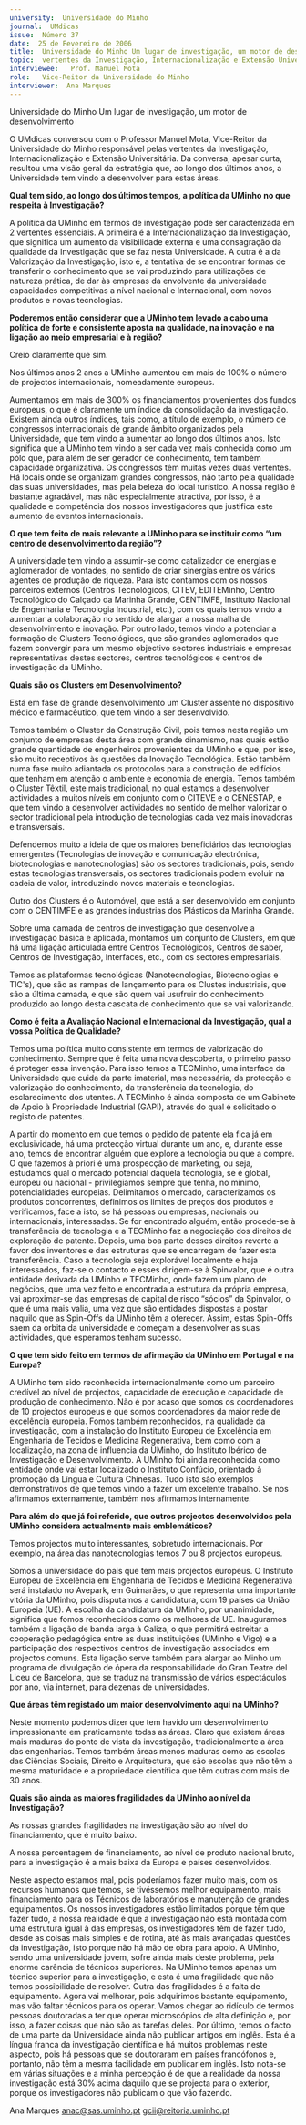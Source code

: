 ```yaml
---
university:  Universidade do Minho
journal:  UMdicas
issue:  Número 37
date:  25 de Fevereiro de 2006
title:  Universidade do Minho Um lugar de investigação, um motor de desenvolvimento
topic:  vertentes da Investigação, Internacionalização e Extensão Universitária
interviewee:   Prof. Manuel Mota
role:   Vice-Reitor da Universidade do Minho
interviewer:  Ana Marques
---
```

 Universidade do Minho Um lugar de investigação, um motor de desenvolvimento 

 O UMdicas conversou com o Professor Manuel Mota, Vice-Reitor da Universidade do Minho responsável pelas  vertentes da Investigação, Internacionalização e Extensão Universitária. Da conversa, apesar curta, resultou uma  visão geral da estratégia que, ao longo dos últimos anos, a Universidade tem vindo a desenvolver para estas áreas.

**Qual tem sido, ao longo dos últimos tempos, a política da UMinho no que respeita à Investigação?**

 A política da UMinho em termos de investigação pode ser caracterizada em 2 vertentes essenciais. A primeira é a Internacionalização da Investigação, que significa um aumento da visibilidade externa e uma consagração da qualidade da Investigação que se faz nesta Universidade. A outra é a da Valorização da Investigação, isto é, a tentativa de se encontrar formas de transferir o conhecimento que se vai produzindo para utilizações de natureza prática, de dar às empresas da envolvente da universidade capacidades competitivas a nível nacional e Internacional, com novos produtos e novas tecnologias.

**Poderemos então considerar que a UMinho tem levado a cabo uma política de forte e consistente aposta na qualidade, na inovação e na ligação ao meio empresarial e à região?**

 Creio claramente que sim.

 Nos últimos anos 2 anos a UMinho aumentou em mais de 100% o número de projectos internacionais, nomeadamente europeus.

 Aumentamos em mais de 300% os financiamentos provenientes dos fundos europeus, o que é claramente um índice da consolidação da investigação. Existem ainda outros índices, tais como, a título de exemplo, o número de congressos internacionais de grande âmbito organizados pela Universidade, que tem vindo a aumentar ao longo dos últimos anos. Isto significa que a UMinho tem vindo a ser cada vez mais conhecida como um pólo que, para além de ser gerador de conhecimento, tem também capacidade organizativa. Os congressos têm muitas vezes duas vertentes. Há locais onde se organizam grandes congressos, não tanto pela qualidade das suas universidades, mas pela beleza do local turístico. A nossa região é bastante agradável, mas não especialmente atractiva, por isso, é a qualidade e competência dos nossos investigadores que justifica este aumento de eventos internacionais.

**O que tem feito de mais relevante a UMinho para se instituir como “um centro de desenvolvimento da região”?**

 A universidade tem vindo a assumir-se como catalizador de energias e aglomerador de vontades, no sentido de criar sinergias entre os vários agentes de produção de riqueza. Para isto contamos com os nossos parceiros externos (Centros Tecnológicos, CITEV, EDITEMinho, Centro Tecnológico do Calçado da Marinha Grande, CENTIMFE, Instituto Nacional de Engenharia e Tecnologia Industrial, etc.), com os quais temos vindo a aumentar a colaboração no sentido de alargar a nossa malha de desenvolvimento e inovação. Por outro lado, temos vindo a potenciar a formação de Clusters Tecnológicos, que são grandes aglomerados que fazem convergir para um mesmo objectivo sectores industriais e empresas representativas destes sectores, centros tecnológicos e centros de investigação da UMinho.

**Quais são os Clusters em Desenvolvimento?**

 Está em fase de grande desenvolvimento um Cluster assente no dispositivo médico e farmacêutico, que tem vindo a ser desenvolvido.

 Temos também o Cluster da Construção Civil, pois temos nesta região um conjunto de empresas desta área com grande dinamismo, nas quais estão grande quantidade de engenheiros provenientes da UMinho e que, por isso, são muito receptivos às questões da Inovação Tecnológica. Estão também numa fase muito adiantada os protocolos para a construção de edifícios que tenham em atenção o ambiente e economia de energia. Temos também o Cluster Têxtil, este mais tradicional, no qual estamos a desenvolver actividades a muitos níveis em conjunto com o CITEVE e o CENESTAP, e que tem vindo a desenvolver actividades no sentido de melhor valorizar o sector tradicional pela introdução de tecnologias cada vez mais inovadoras e transversais.

 Defendemos muito a ideia de que os maiores beneficiários das tecnologias emergentes (Tecnologias de inovação e comunicação electrónica, biotecnologias e nanotecnologias) são os sectores tradicionais, pois, sendo estas tecnologias transversais, os sectores tradicionais podem evoluir na cadeia de valor, introduzindo novos materiais e tecnologias.

 Outro dos Clusters é o Automóvel, que está a ser desenvolvido em conjunto com o CENTIMFE e as grandes industrias dos Plásticos da Marinha Grande.

 Sobre uma camada de centros de investigação que desenvolve a investigação básica e aplicada, montamos um conjunto de Clusters, em que há uma ligação articulada entre Centros Tecnológicos, Centros de saber, Centros de Investigação, Interfaces, etc., com os sectores empresariais.

 Temos as plataformas tecnológicas (Nanotecnologias, Biotecnologias e TIC's), que são as rampas de lançamento para os Clustes industriais, que são a última camada, e que são quem vai usufruir do conhecimento produzido ao longo desta cascata de conhecimento que se vai valorizando.

**Como é feita a Avaliação Nacional e Internacional da Investigação, qual a vossa Política de Qualidade?**

 Temos uma política muito consistente em termos de valorização do conhecimento. Sempre que é feita uma nova descoberta, o primeiro passo é proteger essa invenção. Para isso temos a TECMinho, uma interface da Universidade que cuida da parte imaterial, mas necessária, da protecção e valorização do conhecimento, da transferência da tecnologia, do esclarecimento dos utentes. A TECMinho é ainda composta de um Gabinete de Apoio à Propriedade Industrial (GAPI), através do qual é solicitado o registo de patentes.

 A partir do momento em que temos o pedido de patente ela fica já em exclusividade, há uma protecção virtual durante um ano, e, durante esse ano, temos de encontrar alguém que explore a tecnologia ou que a compre. O que fazemos à priori é uma prospecção de marketing, ou seja, estudamos qual o mercado potencial daquela tecnologia, se é global, europeu ou nacional - privilegiamos sempre que tenha, no mínimo, potencialidades europeias. Delimitamos o mercado, caracterizamos os produtos concorrentes, definimos os limites de preços dos produtos e verificamos, face a isto, se há pessoas ou empresas, nacionais ou internacionais, interessadas. Se for encontrado alguém, então procede-se à transferência de tecnologia e a TECMinho faz a negociação dos direitos de exploração de patente. Depois, uma boa parte desses direitos reverte a favor dos inventores e das estruturas que se encarregam de fazer esta transferência. Caso a tecnologia seja explorável localmente e haja interessados, faz-se o contacto e esses dirigem-se à Spinvalor, que é outra entidade derivada da UMinho e TECMinho, onde fazem um plano de negócios, que uma vez feito e encontrada a estrutura da própria empresa, vai aproximar-se das empresas de capital de risco “sócios” da Spinvalor, o que é uma mais valia, uma vez que são entidades dispostas a postar naquilo que as Spin-Offs da UMinho têm a oferecer. Assim, estas Spin-Offs saem da orbita da universidade e começam a desenvolver as suas actividades, que esperamos tenham sucesso.

**O que tem sido feito em termos de afirmação da UMinho em Portugal e na Europa?**

 A UMinho tem sido reconhecida internacionalmente como um parceiro credível ao nível de projectos, capacidade de execução e capacidade de produção de conhecimento. Não é por acaso que somos os coordenadores de 10 projectos europeus e que somos coordenadores da maior rede de excelência europeia. Fomos também reconhecidos, na qualidade da investigação, com a instalação do Instituto Europeu de Excelência em Engenharia de Tecidos e Medicina Regenerativa, bem como com a localização, na zona de influencia da UMinho, do Instituto Ibérico de Investigação e Desenvolvimento. A UMinho foi ainda reconhecida como entidade onde vai estar localizado o Instituto Confúcio, orientado à promoção da Língua e Cultura Chinesas. Tudo isto são exemplos demonstrativos de que temos vindo a fazer um excelente trabalho. Se nos afirmamos externamente, também nos afirmamos internamente.

**Para além do que já foi referido, que outros projectos desenvolvidos pela UMinho considera actualmente mais emblemáticos?**

 Temos projectos muito interessantes, sobretudo internacionais. Por exemplo, na área das nanotecnologias temos 7 ou 8 projectos europeus.

 Somos a universidade do país que tem mais projectos europeus. O Instituto Europeu de Excelência em Engenharia de Tecidos e Medicina Regenerativa será instalado no Avepark, em Guimarães, o que representa uma importante vitória da UMinho, pois disputamos a candidatura, com 19 países da União Europeia (UE). A escolha da candidatura da UMinho, por unanimidade, significa que fomos reconhecidos como os melhores da UE. Inauguramos também a ligação de banda larga à Galiza, o que permitirá estreitar a cooperação pedagógica entre as duas instituições (UMinho e Vigo) e a participação dos respectivos centros de investigação associados em projectos comuns. Esta ligação serve também para alargar ao Minho um programa de divulgação de ópera da responsabilidade do Gran Teatre del Liceu de Barcelona, que se traduz na transmissão de vários espectáculos por ano, via internet, para dezenas de universidades.

**Que áreas têm registado um maior desenvolvimento aqui na UMinho?**

 Neste momento podemos dizer que tem havido um desenvolvimento impressionante em praticamente todas as áreas. Claro que existem áreas mais maduras do ponto de vista da investigação, tradicionalmente a área das engenharias. Temos também áreas menos maduras como as escolas das Ciências Sociais, Direito e Arquitectura, que são escolas que não têm a mesma maturidade e a propriedade científica que têm outras com mais de 30 anos.

**Quais são ainda as maiores fragilidades da UMinho ao nível da Investigação?**

 As nossas grandes fragilidades na investigação são ao nível do financiamento, que é muito baixo.

 A nossa percentagem de financiamento, ao nível de produto nacional bruto, para a investigação é a mais baixa da Europa e países desenvolvidos.

 Neste aspecto estamos mal, pois poderíamos fazer muito mais, com os recursos humanos que temos, se tivéssemos melhor equipamento, mais financiamento para os Técnicos de laboratórios e manutenção de grandes equipamentos. Os nossos investigadores estão limitados porque têm que fazer tudo, a nossa realidade é que a investigação não está montada com uma estrutura igual à das empresas, os investigadores têm de fazer tudo, desde as coisas mais simples e de rotina, até às mais avançadas questões da investigação, isto porque não há mão de obra para apoio. A UMinho, sendo uma universidade jovem, sofre ainda mais deste problema, pela enorme carência de técnicos superiores. Na UMinho temos apenas um técnico superior para a investigação, e esta é uma fragilidade que não temos possibilidade de resolver. Outra das fragilidades é a falta de equipamento. Agora vai melhorar, pois adquirimos bastante equipamento, mas vão faltar técnicos para os operar. Vamos chegar ao ridículo de termos pessoas doutoradas a ter que operar microscópios de alta definição e, por isso, a fazer coisas que não são as tarefas deles. Por último, temos o facto de uma parte da Universidade ainda não publicar artigos em inglês. Esta é a língua franca da investigação científica e há muitos problemas neste aspecto, pois há pessoas que se doutoraram em países francófonos e, portanto, não têm a mesma facilidade em publicar em inglês. Isto nota-se em várias situações e a minha percepção é de que a realidade da nossa investigação está 30% acima daquilo que se projecta para o exterior, porque os investigadores não publicam o que vão fazendo.

 Ana Marques anac@sas.uminho.pt gcii@reitoria.uminho.pt

